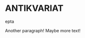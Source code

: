 <html>
<head>
  <title>CHERDANTIQUE</title>
  <link rel="stylesheet"
  href="https://maxcdn.bootstrapcdn.com/bootstrap/3.3.4/css/bootstrap.min.css">
</head>
<body>
  <h1>ANTIKVARIAT</h1>
  <p>epta</p>
  <p>Another paragraph!  Maybe more text!</p>
</body>
</html>
